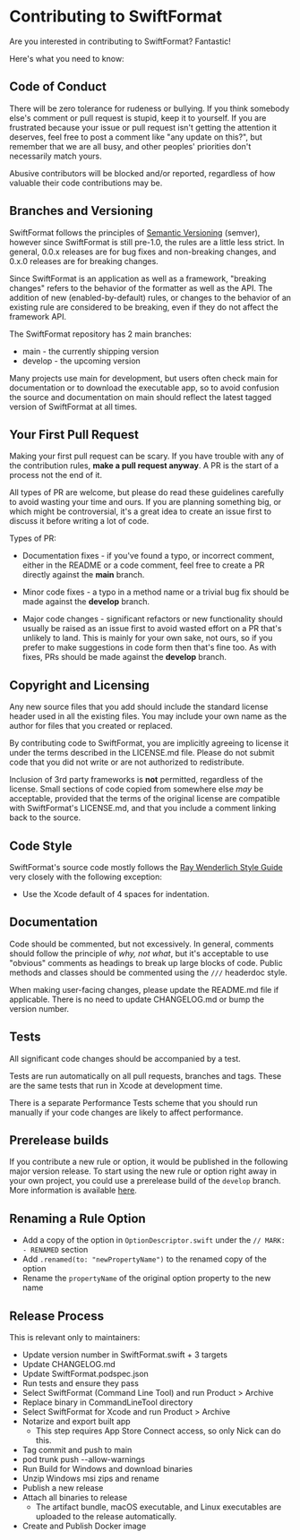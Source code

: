 # Contributing to SwiftFormat

Are you interested in contributing to SwiftFormat? Fantastic!

Here's what you need to know:

## Code of Conduct

There will be zero tolerance for rudeness or bullying. If you think somebody else's comment or pull request is stupid, keep it to yourself. If you are frustrated because your issue or pull request isn't getting the attention it deserves, feel free to post a comment like "any update on this?", but remember that we are all busy, and other peoples' priorities don't necessarily match yours.

Abusive contributors will be blocked and/or reported, regardless of how valuable their code contributions may be.

## Branches and Versioning

SwiftFormat follows the principles of [Semantic Versioning](http://semver.org/spec/v2.0.0.html) (semver), however since SwiftFormat is still pre-1.0, the rules are a little less strict. In general, 0.0.x releases are for bug fixes and non-breaking changes, and 0.x.0 releases are for breaking changes.

Since SwiftFormat is an application as well as a framework, "breaking changes" refers to the behavior of the formatter as well as the API. The addition of new (enabled-by-default) rules, or changes to the behavior of an existing rule are considered to be breaking, even if they do not affect the framework API.

The SwiftFormat repository has 2 main branches:

* main - the currently shipping version
* develop - the upcoming version

Many projects use main for development, but users often check main for documentation or to download the executable app, so to avoid confusion the source and documentation on main should reflect the latest tagged version of SwiftFormat at all times.

## Your First Pull Request

Making your first pull request can be scary. If you have trouble with any of the contribution rules, **make a pull request anyway**. A PR is the start of a process not the end of it.

All types of PR are welcome, but please do read these guidelines carefully to avoid wasting your time and ours. If you are planning something big, or which might be controversial, it's a great idea to create an issue first to discuss it before writing a lot of code.

Types of PR:

* Documentation fixes - if you've found a typo, or incorrect comment, either in the README or a code comment, feel free to create a PR directly against the **main** branch.

* Minor code fixes - a typo in a method name or a trivial bug fix should be made against the **develop** branch.

* Major code changes - significant refactors or new functionality should usually be raised as an issue first to avoid wasted effort on a PR that's unlikely to land. This is mainly for your own sake, not ours, so if you prefer to make suggestions in code form then that's fine too. As with fixes, PRs should be made against the **develop** branch.

## Copyright and Licensing

Any new source files that you add should include the standard license header used in all the existing files. You may include your own name as the author for files that you created or replaced.

By contributing code to SwiftFormat, you are implicitly agreeing to license it under the terms described in the LICENSE.md file. Please do not submit code that you did not write or are not authorized to redistribute.

Inclusion of 3rd party frameworks is **not** permitted, regardless of the license. Small sections of code copied from somewhere else *may* be acceptable, provided that the terms of the original license are compatible with SwiftFormat's LICENSE.md, and that you include a comment linking back to the source.

## Code Style

SwiftFormat's source code mostly follows the [Ray Wenderlich Style Guide](https://github.com/raywenderlich/swift-style-guide) very closely with the following exception:

- Use the Xcode default of 4 spaces for indentation.

## Documentation

Code should be commented, but not excessively. In general, comments should follow the principle of *why, not what*, but it's acceptable to use "obvious" comments as headings to break up large blocks of code. Public methods and classes should be commented using the `///` headerdoc style.

When making user-facing changes, please update the README.md file if applicable. There is no need to update CHANGELOG.md or bump the version number.

## Tests

All significant code changes should be accompanied by a test.  

Tests are run automatically on all pull requests, branches and tags. These are the same tests that run in Xcode at development time.

There is a separate Performance Tests scheme that you should run manually if your code changes are likely to affect performance.

## Prerelease builds

If you contribute a new rule or option, it would be published in the following major version release. To start using the new rule or option right away in your own project, you could use a prerelease build of the `develop` branch. More information is available [here](https://github.com/nicklockwood/SwiftFormat#prerelease-builds).

## Renaming a Rule Option

* Add a copy of the option in `OptionDescriptor.swift` under the `// MARK: - RENAMED` section
* Add `.renamed(to: "newPropertyName")` to the renamed copy of the option
* Rename the `propertyName` of the original option property to the new name

## Release Process

This is relevant only to maintainers:

* Update version number in SwiftFormat.swift + 3 targets
* Update CHANGELOG.md
* Update SwiftFormat.podspec.json
* Run tests and ensure they pass
* Select SwiftFormat (Command Line Tool) and run Product > Archive
* Replace binary in CommandLineTool directory
* Select SwiftFormat for Xcode and run Product > Archive
* Notarize and export built app
  * This step requires App Store Connect access, so only Nick can do this.
* Tag commit and push to main
* pod trunk push --allow-warnings
* Run Build for Windows and download binaries
* Unzip Windows msi zips and rename
* Publish a new release
* Attach all binaries to release
  * The artifact bundle, macOS executable, and Linux executables are uploaded to the release automatically.
* Create and Publish Docker image
